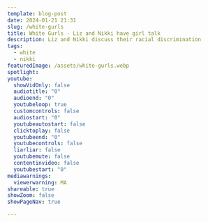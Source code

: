 ```yaml
---
template: blog-post
date: 2024-01-21 21:31
slug: /white-gurls
title: White Gurls - Liz and Nikki have girl talk
description: Liz and Nikki discuss their racial discrimination
tags:
  - white
  - nikki
featuredImage: /assets/white-gurls.webp
spotlight:
youtube:
  showVidOnly: false
  audiotitle: "0"
  audioend: "0"
  youtubeloop: true
  customcontrols: false
  audiostart: "0"
  youtubeautostart: false
  clicktoplay: false
  youtubeend: "0"
  youtubecontrols: false
  liarliar: false
  youtubemute: false
  contentinvideo: false
  youtubestart: "0"
mediawarnings:
  viewerwarning: MA
shareable: true
showZoom: false
showPageNav: true

---
```

